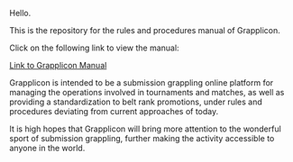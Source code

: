 

Hello.

This is the repository for the rules and procedures manual of Grapplicon.

Click on the following link to view the manual:

[Link to Grapplicon Manual](manual.ipynb)

Grapplicon is intended to be a submission grappling online platform for managing the operations involved in tournaments and matches, as well as providing a standardization to belt rank promotions, under rules and procedures deviating from current approaches of today.

It is high hopes that Grapplicon will bring more attention to the wonderful sport of submission grappling, further making the activity accessible to anyone in the world.